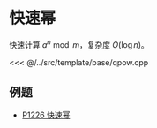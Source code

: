 # 快速幂

快速计算 $a^n \bmod m$，复杂度 $O(\log n)$。

<<< @/../src/template/base/qpow.cpp

## 例题

- [P1226 快速幂](https://www.luogu.com.cn/problem/P1226)
